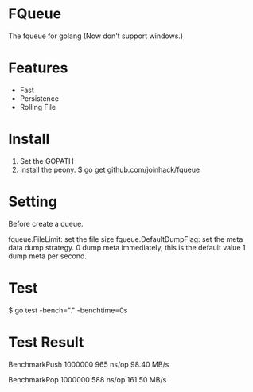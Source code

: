 FQueue
==================================
The fqueue for golang
(Now don't support windows.)


Features
==================================
* Fast
* Persistence
* Rolling File

Install
==================================
1. Set the GOPATH 
2. Install the peony. 
		$ go get github.com/joinhack/fqueue

Setting
==================================
Before create a queue.

fqueue.FileLimit: set the file size
fqueue.DefaultDumpFlag: set the meta data dump strategy.
        0 dump meta immediately, this is the default value
        1 dump meta per second.


Test
==================================
$ go test -bench="." -benchtime=0s


Test Result
==================================

BenchmarkPush	 1000000	       965 ns/op	  98.40 MB/s

BenchmarkPop	 1000000	       588 ns/op	 161.50 MB/s




